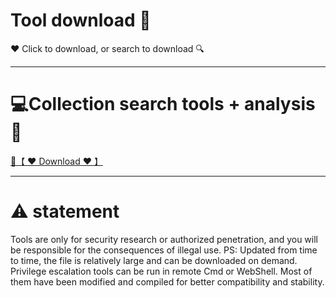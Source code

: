# Tool download 🧰

❤️ Click to download, or search to download 🔍

-----------------------
# 💻Collection search tools + analysis🔧


<a href="https://github.com/woodstw/woodstw.github.io/raw/main/docs/ccc/Collection search tools + analysis.rar" title="✈️@PUSHHHKKK">
   🔗【 ❤️ Download ❤️ 】
</a>

-----------------------

# ⚠️ statement
Tools are only for security research or authorized penetration, and you will be responsible for the consequences of illegal use.
PS: Updated from time to time, the file is relatively large and can be downloaded on demand.
Privilege escalation tools can be run in remote Cmd or WebShell. Most of them have been modified and compiled for better compatibility and stability.